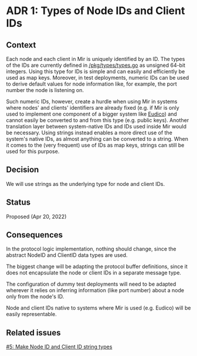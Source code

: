 # ADR 1: Types of Node IDs and Client IDs

## Context

Each node and each client in Mir is uniquely identified by an ID.
The types of the IDs are currently defined in [/pkg/types/types.go](/pkg/types/types.go)
as unsigned 64-bit integers.
Using this type for IDs is simple and can easily and efficiently be used as map keys.
Moreover, in test deployments, numeric IDs can be used to derive default values for node information
like, for example, the port number the node is listening on.

Such numeric IDs, however, create a hurdle when using Mir in systems where nodes' and clients' identifiers
are already fixed (e.g. if Mir is only used to implement one component of a bigger system
like [Eudico](https://github.com/filecoin-project/eudico))
and cannot easily be converted to and from this type (e.g. public keys).
Another translation layer between system-native IDs and IDs used inside Mir would be necessary.
Using strings instead enables a more direct use of the system's native IDs,
as almost anything can be converted to a string.
When it comes to the (very frequent) use of IDs as map keys, strings can still be used for this purpose.

## Decision

We will use strings as the underlying type for node and client IDs.

## Status

Proposed (Apr 20, 2022)

## Consequences

In the protocol logic implementation, nothing should change, since the abstract NodeID and ClientID data types are used.

The biggest change will be adapting the protocol buffer definitions,
since it does not encapsulate the node or client IDs in a separate message type.

The configuration of dummy test deployments will need to be adapted wherever it relies
on inferring information (like port number) about a node only from the node's ID.

Node and client IDs native to systems where Mir is used (e.g. Eudico) will be easily representable.

## Related issues

[#5: Make Node ID and Client ID string types](https://github.com/filecoin-project/mir/issues/5)